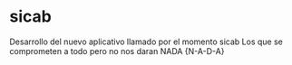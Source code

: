 # sicab
Desarrollo del nuevo aplicativo llamado por el momento sicab
Los que se comprometen a todo pero no nos daran NADA {N-A-D-A}
